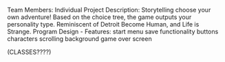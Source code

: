 Team Members: Individual 
Project Description: Storytelling choose your own adventure! Based on the choice tree, the game outputs your personality type. Reminiscent of Detroit Become Human, and Life is Strange. 
Program Design - Features:
start menu
save functionality 
buttons 
characters 
scrolling background
game over screen 

(CLASSES????)

